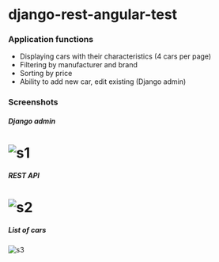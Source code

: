 # django-rest-angular-test
### Application functions

  - Displaying cars with their characteristics (4 cars per page)
  - Filtering by manufacturer and brand
  - Sorting by price
  - Ability to add new car, edit existing (Django admin)

### Screenshots
##### Django admin
![s1](https://i.imgur.com/EOv7D4S.png) 
======
##### REST API
![s2](https://i.imgur.com/7YiBXCk.png) 
======
##### List of cars
![s3](https://i.imgur.com/46DXR5N.png)

